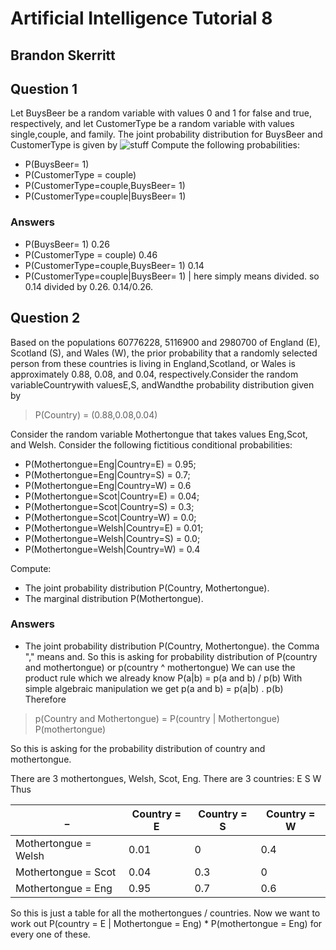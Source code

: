 # Artificial Intelligence Tutorial 8
## Brandon Skerritt

## Question 1
Let BuysBeer be a random variable with values 0 and 1 for false and true,  respectively,  and let CustomerType be a random variable with values single,couple, and family.  The joint probability distribution for BuysBeer and CustomerType is given by
![stuff](https://screenshotscdn.firefoxusercontent.com/images/a740c708-3105-457e-8acd-812caa68f338.png)
Compute the following probabilities:
* P(BuysBeer= 1)
* P(CustomerType = couple)
* P(CustomerType=couple,BuysBeer= 1)
* P(CustomerType=couple|BuysBeer= 1)

### Answers
* P(BuysBeer= 1)
0.26
* P(CustomerType = couple)
0.46
* P(CustomerType=couple,BuysBeer= 1)
0.14
* P(CustomerType=couple|BuysBeer= 1)
| here simply means divided. so 0.14 divided by 0.26. 0.14/0.26.

## Question 2
Based  on  the  populations  60776228,  5116900  and  2980700  of  England (E), Scotland (S), and Wales (W), the prior probability that a randomly  selected  person  from  these  countries  is  living  in  England,Scotland, or Wales is approximately 0.88, 0.08, and 0.04, respectively.Consider the random variableCountrywith valuesE,S, andWandthe probability distribution given by

> P(Country) = (0.88,0.08,0.04)

Consider  the  random  variable Mothertongue that  takes  values Eng,Scot, and Welsh.  Consider the following fictitious conditional probabilities:
* P(Mothertongue=Eng|Country=E) = 0.95;
* P(Mothertongue=Eng|Country=S) = 0.7;
* P(Mothertongue=Eng|Country=W) = 0.6
* P(Mothertongue=Scot|Country=E) = 0.04;
* P(Mothertongue=Scot|Country=S) = 0.3;
* P(Mothertongue=Scot|Country=W) = 0.0;
* P(Mothertongue=Welsh|Country=E) = 0.01;
* P(Mothertongue=Welsh|Country=S) = 0.0;
* P(Mothertongue=Welsh|Country=W) = 0.4

Compute:

* The joint probability distribution P(Country, Mothertongue).
* The marginal distribution P(Mothertongue).

### Answers
* The joint probability distribution P(Country, Mothertongue).
the Comma "," means and.
So this is asking for probability distribution of P(country and mothertongue)
or p(country ^ mothertongue)
We can use the product rule which we already know
P(a|b) = p(a and b) / p(b)
With simple algebraic manipulation we get
p(a and b) = p(a|b) . p(b)
Therefore 

> p(Country and Mothertongue) = P(country | Mothertongue) P(mothertongue)

So this is asking for the probability distribution of country and mothertongue.


There are 3 mothertongues, Welsh, Scot, Eng. There are 3 countries: E S W
Thus

_ | Country = E | Country = S | Country = W
--- | --- | --- | ---
Mothertongue = Welsh | 0.01 | 0 | 0.4
Mothertongue = Scot | 0.04 | 0.3 | 0
Mothertongue = Eng | 0.95 | 0.7 | 0.6

So this is just a table for all the mothertongues / countries. Now we want to work out
P(country = E | Mothertongue = Eng) * P(mothertongue = Eng)
for every one of these.
